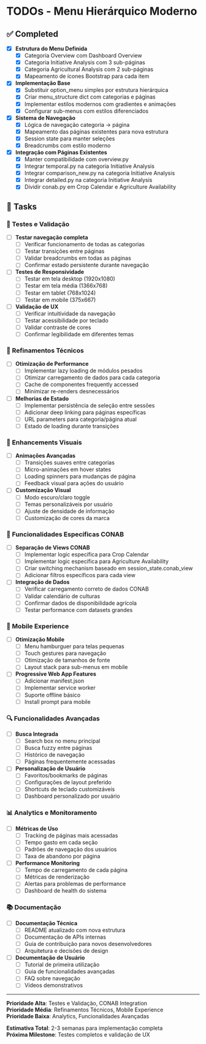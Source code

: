 # TODOs - Menu Hierárquico Moderno

## ✅ Completed

- [x] **Estrutura do Menu Definida**
  - [x] Categoria Overview com Dashboard Overview
  - [x] Categoria Initiative Analysis com 3 sub-páginas
  - [x] Categoria Agricultural Analysis com 2 sub-páginas
  - [x] Mapeamento de ícones Bootstrap para cada item

- [x] **Implementação Base**
  - [x] Substituir option_menu simples por estrutura hierárquica
  - [x] Criar menu_structure dict com categorias e páginas
  - [x] Implementar estilos modernos com gradientes e animações
  - [x] Configurar sub-menus com estilos diferenciados

- [x] **Sistema de Navegação**
  - [x] Lógica de navegação categoria → página
  - [x] Mapeamento das páginas existentes para nova estrutura
  - [x] Session state para manter seleções
  - [x] Breadcrumbs com estilo moderno

- [x] **Integração com Páginas Existentes**
  - [x] Manter compatibilidade com overview.py
  - [x] Integrar temporal.py na categoria Initiative Analysis
  - [x] Integrar comparison_new.py na categoria Initiative Analysis  
  - [x] Integrar detailed.py na categoria Initiative Analysis
  - [x] Dividir conab.py em Crop Calendar e Agriculture Availability

## 🔄 Tasks

### 🧪 Testes e Validação
- [ ] **Testar navegação completa**
  - [ ] Verificar funcionamento de todas as categorias
  - [ ] Testar transições entre páginas
  - [ ] Validar breadcrumbs em todas as páginas
  - [ ] Confirmar estado persistente durante navegação

- [ ] **Testes de Responsividade**
  - [ ] Testar em tela desktop (1920x1080)
  - [ ] Testar em tela média (1366x768)
  - [ ] Testar em tablet (768x1024)
  - [ ] Testar em mobile (375x667)

- [ ] **Validação de UX**
  - [ ] Verificar intuitividade da navegação
  - [ ] Testar acessibilidade por teclado
  - [ ] Validar contraste de cores
  - [ ] Confirmar legibilidade em diferentes temas

### 🔧 Refinamentos Técnicos
- [ ] **Otimização de Performance**
  - [ ] Implementar lazy loading de módulos pesados
  - [ ] Otimizar carregamento de dados para cada categoria
  - [ ] Cache de componentes frequently accessed
  - [ ] Minimizar re-renders desnecessários

- [ ] **Melhorias de Estado**
  - [ ] Implementar persistência de seleção entre sessões
  - [ ] Adicionar deep linking para páginas específicas
  - [ ] URL parameters para categoria/página atual
  - [ ] Estado de loading durante transições

### 🎨 Enhancements Visuais
- [ ] **Animações Avançadas**
  - [ ] Transições suaves entre categorias
  - [ ] Micro-animações em hover states
  - [ ] Loading spinners para mudanças de página
  - [ ] Feedback visual para ações do usuário

- [ ] **Customização Visual**
  - [ ] Modo escuro/claro toggle
  - [ ] Temas personalizáveis por usuário
  - [ ] Ajuste de densidade de informação
  - [ ] Customização de cores da marca

### 🌾 Funcionalidades Específicas CONAB
- [ ] **Separação de Views CONAB**
  - [ ] Implementar logic específica para Crop Calendar
  - [ ] Implementar logic específica para Agriculture Availability  
  - [ ] Criar switching mechanism baseado em session_state.conab_view
  - [ ] Adicionar filtros específicos para cada view

- [ ] **Integração de Dados**
  - [ ] Verificar carregamento correto de dados CONAB
  - [ ] Validar calendário de culturas
  - [ ] Confirmar dados de disponibilidade agrícola
  - [ ] Testar performance com datasets grandes

### 📱 Mobile Experience
- [ ] **Otimização Mobile**
  - [ ] Menu hamburguer para telas pequenas
  - [ ] Touch gestures para navegação
  - [ ] Otimização de tamanhos de fonte
  - [ ] Layout stack para sub-menus em mobile

- [ ] **Progressive Web App Features**
  - [ ] Adicionar manifest.json
  - [ ] Implementar service worker
  - [ ] Suporte offline básico
  - [ ] Install prompt para mobile

### 🔍 Funcionalidades Avançadas
- [ ] **Busca Integrada**
  - [ ] Search box no menu principal
  - [ ] Busca fuzzy entre páginas
  - [ ] Histórico de navegação
  - [ ] Páginas frequentemente acessadas

- [ ] **Personalização de Usuário**
  - [ ] Favoritos/bookmarks de páginas
  - [ ] Configurações de layout preferido
  - [ ] Shortcuts de teclado customizáveis
  - [ ] Dashboard personalizado por usuário

### 📊 Analytics e Monitoramento
- [ ] **Métricas de Uso**
  - [ ] Tracking de páginas mais acessadas
  - [ ] Tempo gasto em cada seção
  - [ ] Padrões de navegação dos usuários
  - [ ] Taxa de abandono por página

- [ ] **Performance Monitoring**
  - [ ] Tempo de carregamento de cada página
  - [ ] Métricas de renderização
  - [ ] Alertas para problemas de performance
  - [ ] Dashboard de health do sistema

### 📚 Documentação
- [ ] **Documentação Técnica**
  - [ ] README atualizado com nova estrutura
  - [ ] Documentação de APIs internas
  - [ ] Guia de contribuição para novos desenvolvedores
  - [ ] Arquitetura e decisões de design

- [ ] **Documentação de Usuário**
  - [ ] Tutorial de primeira utilização
  - [ ] Guia de funcionalidades avançadas
  - [ ] FAQ sobre navegação
  - [ ] Vídeos demonstrativos

---

**Prioridade Alta**: Testes e Validação, CONAB Integration  
**Prioridade Média**: Refinamentos Técnicos, Mobile Experience  
**Prioridade Baixa**: Analytics, Funcionalidades Avançadas  

**Estimativa Total**: 2-3 semanas para implementação completa  
**Próxima Milestone**: Testes completos e validação de UX
